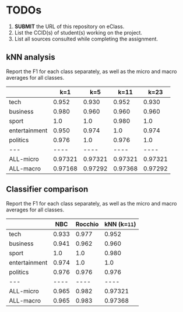 
# TODOs

1. **SUBMIT** the URL of this repository on eClass. 
2. List the CCID(s) of student(s) working on the project.
3. List all sources consulted while completing the assignment.



## kNN analysis

Report the F1 for each class separately, as well as the micro and macro averages for all classes.

|   | k=1 | k=5 | k=11 | k=23 
|---|----|----|----|----|
tech |0.952 |0.930 |0.952 |0.930 |
business |0.980 | 0.960|0.960 |0.960 |
sport | 1.0| 1.0 |0.980 |1.0 |
entertainment |0.950 |0.974 |1.0 |0.974 |
politics |0.976 |1.0 |0.976 |1.0 |
|---|----|----|----|----|
ALL-micro |0.97321 |0.97321 |0.97321 |0.97321 |
ALL-macro |0.97168 |0.97292 |0.97368 | 0.97292|


## Classifier comparison

Report the F1 for each class separately, as well as the micro and macro averages for all classes.

|   | NBC | Rocchio | kNN (k=`11`) 
|---|----|----|----|
tech |0.933 |0.977 |0.952 |
business |0.941 |0.962 | 0.960|
sport |1.0 | 1.0 | 0.980|
entertainment |0.974 |1.0 | 1.0|
politics |0.976 |0.976 | 0.976|
|---|----|----|----|
ALL-micro |0.965 |0.982 |0.97321 |
ALL-macro |0.965 |0.983 | 0.97368|
